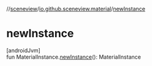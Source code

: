 //[sceneview](../../index.md)/[io.github.sceneview.material](index.md)/[newInstance](new-instance.md)

# newInstance

[androidJvm]\
fun MaterialInstance.[newInstance](new-instance.md)(): MaterialInstance
